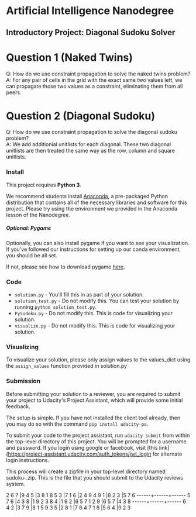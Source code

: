# Artificial Intelligence Nanodegree
## Introductory Project: Diagonal Sudoku Solver

# Question 1 (Naked Twins)
Q: How do we use constraint propagation to solve the naked twins problem?  
A: For any pair of cells in the grid with the exact same two values left, we can propagate those two values as a constraint, eliminating them from all peers.

# Question 2 (Diagonal Sudoku)
Q: How do we use constraint propagation to solve the diagonal sudoku problem?  
A: We add additionial unitlists for each diagonal. These two diagonal
unitlists are then treated the same way as the row, column and square unitlists.

### Install

This project requires **Python 3**.

We recommend students install [Anaconda](https://www.continuum.io/downloads), a pre-packaged Python distribution that contains all of the necessary libraries and software for this project.
Please try using the environment we provided in the Anaconda lesson of the Nanodegree.

##### Optional: Pygame

Optionally, you can also install pygame if you want to see your visualization. If you've followed our instructions for setting up our conda environment, you should be all set.

If not, please see how to download pygame [here](http://www.pygame.org/download.shtml).

### Code

* `solution.py` - You'll fill this in as part of your solution.
* `solution_test.py` - Do not modify this. You can test your solution by running `python solution_test.py`.
* `PySudoku.py` - Do not modify this. This is code for visualizing your solution.
* `visualize.py` - Do not modify this. This is code for visualizing your solution.

### Visualizing

To visualize your solution, please only assign values to the values_dict using the ```assign_values``` function provided in solution.py

### Submission
Before submitting your solution to a reviewer, you are required to submit your project to Udacity's Project Assistant, which will provide some initial feedback.  

The setup is simple.  If you have not installed the client tool already, then you may do so with the command `pip install udacity-pa`.  

To submit your code to the project assistant, run `udacity submit` from within the top-level directory of this project.  You will be prompted for a username and password.  If you login using google or facebook, visit [this link](https://project-assistant.udacity.com/auth_tokens/jwt_login for alternate login instructions.

This process will create a zipfile in your top-level directory named sudoku-<id>.zip.  This is the file that you should submit to the Udacity reviews system.


2 6 7 |9 4 5 |3 8 1
8 5 3 |7 1 6 |2 4 9
4 9 1 |8 2 3 |5 7 6
------+------+------
5 7 6 |4 3 8 |1 9 2
3 8 4 |1 9 2 |6 5 7
1 2 9 |6 5 7 |4 3 8
------+------+------
6 4 2 |3 7 9 |8 1 5
9 3 5 |2 8 1 |7 6 4
7 1 8 |5 6 4 |9 2 3
